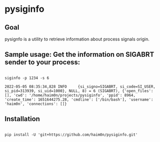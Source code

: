 # pysiginfo


## Goal

pysignfo is a utility to retrieve information about process signals origin.


## Sample usage: Get the information on SIGABRT sender to your process:

```shell

siginfo -p 1234 -s 6 

2022-05-05 08:35:34,828 INFO     {si_signo=SIGABRT, si_code=SI_USER, si_pid=313939, si_uid=1000}, NULL, 8) = 6 (SIGABRT), {'open_files': [], 'cwd': '/home/haim0n/projects/pysiginfo', 'ppid': 8964, 'create_time': 1651644275.28, 'cmdline': ['/bin/bash'], 'username': 'haim0n', 'connections': []}

```

## Installation

```shell

pip install -U 'git+https://github.com/haim0n/pysiginfo.git'
```
